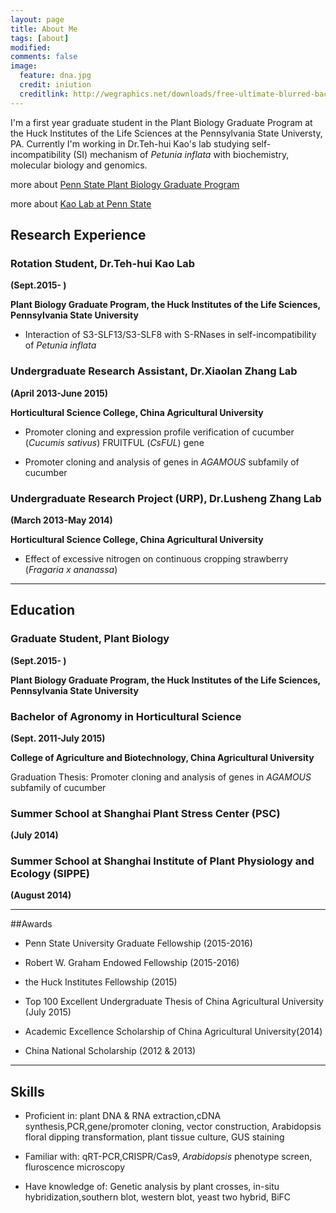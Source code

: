 ```yaml
---
layout: page
title: About Me
tags: [about]
modified: 
comments: false
image:
  feature: dna.jpg
  credit: iniution
  creditlink: http://wegraphics.net/downloads/free-ultimate-blurred-background-pack/  
---
```



I'm a first year graduate student in the Plant Biology Graduate Program at the Huck Institutes of the Life Sciences at the Pennsylvania State Universty, PA. Currently I'm working in Dr.Teh-hui Kao's lab studying self-incompatibility (SI) mechanism of *Petunia inflata* with biochemistry, molecular biology and genomics.

more about [Penn State Plant Biology Graduate Program](https://www.huck.psu.edu/content/graduate-programs/plant-biology)

more about [Kao Lab at Penn State](https://sites.google.com/site/kaolabpsu/home)



## Research Experience 

### Rotation Student, Dr.Teh-hui Kao Lab 

**(Sept.2015- )**

**Plant Biology Graduate Program, the Huck Institutes of the Life Sciences, Pennsylvania State University**

- Interaction of S3-SLF13/S3-SLF8 with S-RNases in self-incompatibility of *Petunia inflata*

### Undergraduate Research Assistant, Dr.Xiaolan Zhang Lab

**(April 2013-June 2015)**

**Horticultural Science College, China Agricultural University**

- Promoter cloning and expression profile verification of cucumber (*Cucumis sativus*) FRUITFUL (*CsFUL*) gene


- Promoter cloning and analysis of genes in *AGAMOUS* subfamily of cucumber

### Undergraduate Research Project (URP), Dr.Lusheng Zhang Lab
**(March 2013-May 2014)**

**Horticultural Science College, China Agricultural University**

- Effect of excessive nitrogen on continuous cropping strawberry (*Fragaria x ananassa*)

---


## Education

### Graduate Student, Plant Biology

**(Sept.2015- )**

**Plant Biology Graduate Program, the Huck Institutes of the Life Sciences, Pennsylvania State University**

### Bachelor of Agronomy in Horticultural Science

**(Sept. 2011-July 2015)**

**College of Agriculture and Biotechnology, China Agricultural University**

Graduation Thesis: Promoter cloning and analysis of genes in *AGAMOUS* subfamily of cucumber

### Summer School at Shanghai Plant Stress Center (PSC)

**(July 2014)**


### Summer School at Shanghai Institute of Plant Physiology and Ecology (SIPPE)

**(August 2014)**

---

##Awards

- Penn State University Graduate Fellowship  (2015-2016)

- Robert W. Graham Endowed Fellowship (2015-2016)

- the Huck Institutes Fellowship (2015)

- Top 100 Excellent Undergraduate Thesis of China Agricultural University (July 2015)

- Academic Excellence Scholarship of China Agricultural University(2014)

- China National Scholarship (2012 & 2013)

---

## Skills

- Proficient in: plant DNA & RNA extraction,cDNA synthesis,PCR,gene/promoter cloning, vector construction, Arabidopsis floral dipping transformation, plant tissue culture, GUS staining

- Familiar with: qRT-PCR,CRISPR/Cas9, *Arabidopsis* phenotype screen, fluroscence microscopy

- Have knowledge of: Genetic analysis by plant crosses, in-situ hybridization,southern blot, western blot, yeast two hybrid, BiFC





